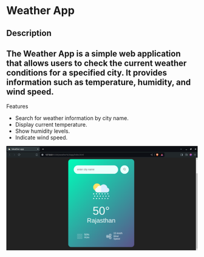 # Weather App
## Description
## The Weather App is a simple web application that allows users to check the current weather conditions for a specified city. It provides information such as temperature, humidity, and wind speed.
Features
<ul>
<li>Search for weather information by city name.</li>
<li>Display current temperature.</li>
<li>Show humidity levels.</li>
<li>Indicate wind speed.</li>
</ul>


<img src="./Screenshot from 2024-06-02 22-39-31.png">